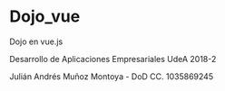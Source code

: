 # Dojo_vue

Dojo en vue.js

Desarrollo de Aplicaciones Empresariales
UdeA
2018-2

Julián Andrés Muñoz Montoya - DoD
CC. 1035869245
